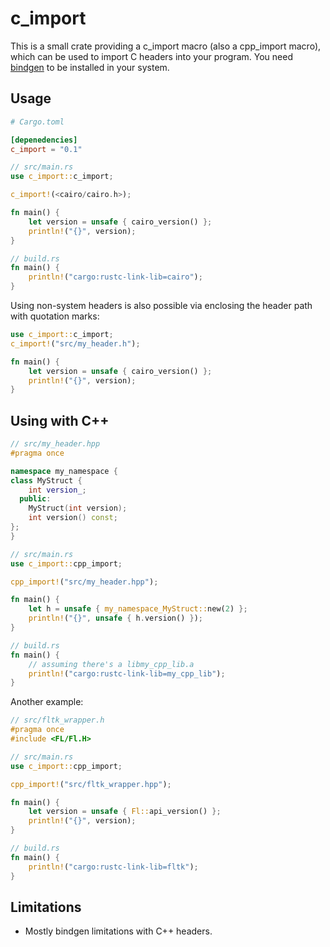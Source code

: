 # c_import

This is a small crate providing a c_import macro (also a cpp_import macro), which can be used to import C headers into your program. You need [bindgen](https://github.com/rust-lang/rust-bindgen) to be installed in your system.

## Usage
```toml
# Cargo.toml

[depenedencies]
c_import = "0.1"
```

```rust
// src/main.rs
use c_import::c_import;

c_import!(<cairo/cairo.h>);

fn main() {
    let version = unsafe { cairo_version() };
    println!("{}", version);
}
```

```rust
// build.rs
fn main() {
    println!("cargo:rustc-link-lib=cairo");
}
```

Using non-system headers is also possible via enclosing the header path with quotation marks:
```rust
use c_import::c_import;
c_import!("src/my_header.h");

fn main() {
    let version = unsafe { cairo_version() };
    println!("{}", version);
}
```

## Using with C++
```cpp
// src/my_header.hpp
#pragma once

namespace my_namespace {
class MyStruct {
    int version_;
  public:
    MyStruct(int version);
    int version() const;
};
}
```

```rust
// src/main.rs
use c_import::cpp_import;

cpp_import!("src/my_header.hpp");

fn main() {
    let h = unsafe { my_namespace_MyStruct::new(2) };
    println!("{}", unsafe { h.version() });
}
```

```rust
// build.rs
fn main() {
    // assuming there's a libmy_cpp_lib.a
    println!("cargo:rustc-link-lib=my_cpp_lib");
}
```

Another example:
```cpp
// src/fltk_wrapper.h
#pragma once
#include <FL/Fl.H>
```

```rust
// src/main.rs
use c_import::cpp_import;

cpp_import!("src/fltk_wrapper.hpp");

fn main() {
    let version = unsafe { Fl::api_version() };
    println!("{}", version);
}
```

```rust
// build.rs
fn main() {
    println!("cargo:rustc-link-lib=fltk");
}
```

## Limitations
- Mostly bindgen limitations with C++ headers.